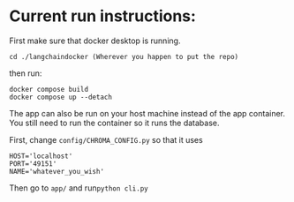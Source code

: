 # Current run instructions:
First make sure that docker desktop is running.

```
cd ./langchaindocker (Wherever you happen to put the repo)
```

then run:
```
docker compose build
docker compose up --detach
```

The app can also be run on your host machine instead of the app container. You still need to run the container so it runs the database.

First, change ```config/CHROMA_CONFIG.py``` so that it uses
```
HOST='localhost'
PORT='49151'
NAME='whatever_you_wish'
```
Then go to  ```app/``` and run```python cli.py```